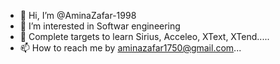 - 👋 Hi, I’m @AminaZafar-1998
- 👀 I’m interested in Softwar engineering
- 🌱 Complete targets to learn Sirius, Acceleo, XText, XTend.....
- 📫 How to reach me by aminazafar1750@gmail.com...

<!---
AminaZafar-1998/AminaZafar-1998 is a ✨ special ✨ repository because its `README.md` (this file) appears on your GitHub profile.
You can click the Preview link to take a look at your changes.
--->
